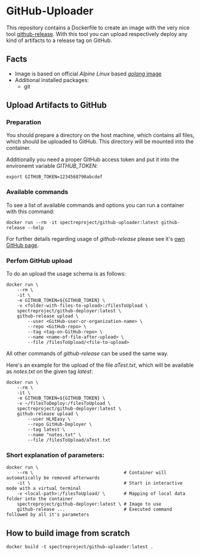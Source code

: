 # GitHub-Uploader
This repository contains a Dockerfile to create an image with the very
nice tool [github-release](https://github.com/aktau/github-release).
With this tool you can upload respectively deploy any kind of artifacts
to a release tag on GitHub.

## Facts
* Image is based on official _Alpine Linux_ based [_golang_ image](https://hub.docker.com/_/golang/)
* Additional installed packages:
  * git

## Upload Artifacts to GitHub

### Preparation
You should prepare a directory on the host machine, which contains all
files, which should be uploaded to GitHub. This directory will be mounted
into the container.

Additionally you need a proper GitHub access token and put it into the
environemt variable _GITHUB_TOKEN_:

```
export GITHUB_TOKEN=1234568790abcdef
```

### Available commands
To see a list of available commands and options you can run a container
with this command:

```
docker run --rm -it spectreproject/github-uploader:latest github-release --help
```

For further details regarding usage of _github-release_ please see it's
[own GitHub page](https://github.com/aktau/github-release).

### Perfom GitHub upload

To do an upload the usage schema is as follows:

```
docker run \
    --rm \
    -it \
    -e GITHUB_TOKEN=${GITHUB_TOKEN} \
    -v <folder-with-files-to-upload>:/filesToUpload \
    spectreproject/github-deployer:latest \
    github-release upload \
        --user <GitHub-user-or-organization-name> \
        --repo <GitHub-repo> \
        --tag <tag-on-GitHub-repo> \
        --name <name-of-file-after-upload> \
        --file /filesToUpload/<file-to-upload>
```

All other commands of _github-release_ can be used the same way.

Here's an example for the upload of the file _aTest.txt_, which will be
available as _notes.txt_ on the given tag _latest_:

```
docker run \
    --rm \
    -it \
    -e GITHUB_TOKEN=${GITHUB_TOKEN} \
    -v ~/filesToDeploy:/filesToUpload \
    spectreproject/github-deployer:latest \
    github-release upload \
        --user HLXEasy \
        --repo GitHub-Deployer \
        --tag latest \
        --name "notes.txt" \
        --file /filesToUpload/aTest.txt
```

### Short explanation of parameters:

```
docker run \
    --rm \                                  # Container will automatically be removed afterwards
    -it \                                   # Start in interactive mode with a virtual terminal
    -v <local-path>:/filesToUpload/ \       # Mapping of local data folder into the container
    spectreproject/github-deployer:latest \ # Image to use
    github-release ...                      # Executed command followed by all it's parameters
```

## How to build image from scratch
```
docker build -t spectreproject/github-uploader:latest .
```

